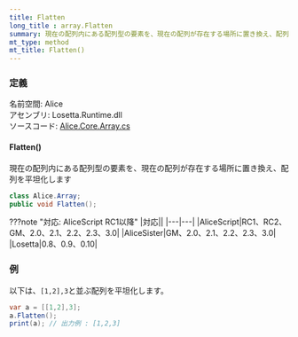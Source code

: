 ```yaml
---
title: Flatten
long_title : array.Flatten
summary: 現在の配列内にある配列型の要素を、現在の配列が存在する場所に置き換え、配列を平坦化します
mt_type: method
mt_title: Flatten()
---
```


### 定義
名前空間: Alice<br/>
アセンブリ: Losetta.Runtime.dll<br/>
ソースコード: [Alice.Core.Array.cs](https://github.com/WSOFT-Project/Losetta/blob/master/Losetta.Runtime/Core/Extension/Alice.Core.Array.cs)

#### Flatten()

現在の配列内にある配列型の要素を、現在の配列が存在する場所に置き換え、配列を平坦化します

```cs title="AliceScript"
class Alice.Array;
public void Flatten();
```

???note "対応: AliceScript RC1以降"
    |対応||
    |---|---|
    |AliceScript|RC1、RC2、GM、2.0、2.1、2.2、2.3、3.0|
    |AliceSister|GM、2.0、2.1、2.2、2.3、3.0|
    |Losetta|0.8、0.9、0.10|

### 例
以下は、`[1,2],3`と並ぶ配列を平坦化します。

```cs title="AliceScript"
var a = [[1,2],3];
a.Flatten();
print(a); // 出力例 : [1,2,3]
```
